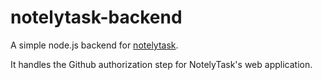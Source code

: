 # notelytask-backend

A simple node.js backend for [notelytask](https://github.com/dbilgin/notelytask).

It handles the Github authorization step for NotelyTask's web application.
